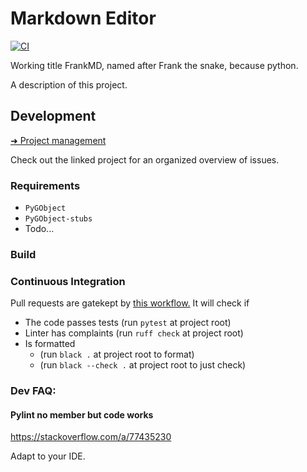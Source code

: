 # Markdown Editor
[![CI](https://github.com/sevonj/FrankMD/actions/workflows/ci.yml/badge.svg)](https://github.com/sevonj/FrankMD/actions/workflows/ci.yml)

Working title FrankMD, named after Frank the snake, because python.

A description of this project.


## Development
[➜ Project management](https://github.com/users/sevonj/projects/15)

Check out the linked project for an organized overview of issues.

### Requirements
- `PyGObject`
- `PyGObject-stubs`
- Todo...

### Build

### Continuous Integration
Pull requests are gatekept by [this workflow.](https://github.com/sevonj/frankmd/blob/master/.github/workflows/ci.yml) It will check if
- The code passes tests (run `pytest` at project root)
- Linter has complaints (run `ruff check` at project root)
- Is formatted
  - (run `black .` at project root to format)
  - (run `black --check .` at project root to just check)

### Dev FAQ:
#### Pylint no member but code works
https://stackoverflow.com/a/77435230

Adapt to your IDE.
